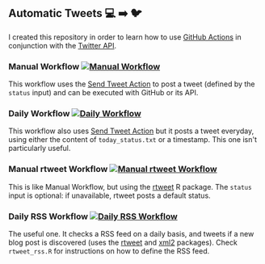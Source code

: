 ## Automatic Tweets :computer: :arrow_right: :bird:

I created this repository in order to learn how to use [GitHub Actions](https://github.com/features/actions) in conjunction with the [Twitter API](https://developer.twitter.com/en).

### Manual Workflow [![Manual Workflow](https://github.com/ruevko/auto-tweets/actions/workflows/manual.yml/badge.svg)](https://github.com/ruevko/auto-tweets/actions/workflows/manual.yml)

This workflow uses the [Send Tweet Action](https://github.com/marketplace/actions/send-tweet-action) to post a tweet (defined by the `status` input) and can be executed with GitHub or its API.

### Daily Workflow [![Daily Workflow](https://github.com/ruevko/auto-tweets/actions/workflows/daily.yml/badge.svg?event=schedule)](https://github.com/ruevko/auto-tweets/actions/workflows/daily.yml)

This workflow also uses [Send Tweet Action](https://github.com/marketplace/actions/send-tweet-action) but it posts a tweet everyday, using either the content of `today_status.txt` or a timestamp. This one isn't particularly useful.

### Manual rtweet Workflow [![Manual rtweet Workflow](https://github.com/ruevko/auto-tweets/actions/workflows/manual_rtweet.yml/badge.svg?event=workflow_dispatch)](https://github.com/ruevko/auto-tweets/actions/workflows/manual_rtweet.yml)

This is like Manual Workflow, but using the [rtweet](https://docs.ropensci.org/rtweet/) R package. The `status` input is optional: if unavailable, rtweet posts a default status.

### Daily RSS Workflow [![Daily RSS Workflow](https://github.com/ruevko/auto-tweets/actions/workflows/daily_rtweet_rss.yml/badge.svg?branch=main&event=schedule)](https://github.com/ruevko/auto-tweets/actions/workflows/daily_rtweet_rss.yml)

The useful one. It checks a RSS feed on a daily basis, and tweets if a new blog post is discovered (uses the [rtweet](https://docs.ropensci.org/rtweet/) and [xml2](https://xml2.r-lib.org/) packages). Check `rtweet_rss.R` for instructions on how to define the RSS feed.
